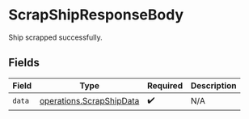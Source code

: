 # ScrapShipResponseBody

Ship scrapped successfully.


## Fields

| Field                                                                | Type                                                                 | Required                                                             | Description                                                          |
| -------------------------------------------------------------------- | -------------------------------------------------------------------- | -------------------------------------------------------------------- | -------------------------------------------------------------------- |
| `data`                                                               | [operations.ScrapShipData](../../models/operations/scrapshipdata.md) | :heavy_check_mark:                                                   | N/A                                                                  |
